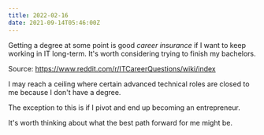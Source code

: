 ```yaml
---
title: 2022-02-16
date: 2021-09-14T05:46:00Z
---
```


Getting a degree at some point is good _career insurance_ if I want to keep
working in IT long-term. It's worth considering trying to finish my bachelors. 

Source: https://www.reddit.com/r/ITCareerQuestions/wiki/index

I may reach a ceiling where certain advanced technical roles are closed to me
because I don't have a degree.

The exception to this is if I pivot and end up becoming an entrepreneur. 

It's worth thinking about what the best path forward for me might be. 
